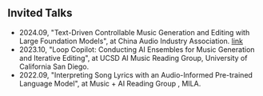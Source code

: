 ## Invited Talks

<ul style="margin:0 0 5px;">
  <li><autocolor>2024.09, "Text-Driven Controllable Music Generation and Editing with Large Foundation Models", at China Audio Industry Association. <a href="https://github.com/ldzhangyx/ldzhangyx.github.io/main/assets/20240905talk.pdf">link</a></autocolor></li>
  <li><autocolor>2023.10, "Loop Copilot: Conducting AI Ensembles for Music Generation and Iterative Editing", at UCSD AI Music Reading Group, University of California San Diego. </autocolor></li>
  <li><autocolor>2022.09, "Interpreting Song Lyrics with an Audio-Informed Pre-trained Language Model", at Music + AI Reading Group , MILA. </autocolor></li>
</ul>
